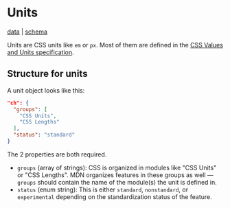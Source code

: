# Units

[data](https://github.com/mdn/data/blob/main/css/units.json) |
[schema](https://github.com/mdn/data/blob/main/css/units.schema.json)

Units are CSS units like `em` or `px`. Most of them are defined in the
[CSS Values and Units specification](https://drafts.csswg.org/css-values/).

## Structure for units

A unit object looks like this:

```json
"ch": {
  "groups": [
    "CSS Units",
    "CSS Lengths"
  ],
  "status": "standard"
}
```

The 2 properties are both required.
* `groups` (array of strings): CSS is organized in modules like "CSS Units" or "CSS Lengths". MDN organizes features in these groups as well — `groups` should contain the name of the module(s) the unit is defined in.
* `status` (enum string): This is either `standard`, `nonstandard`, or `experimental` depending on the standardization status of the feature.
